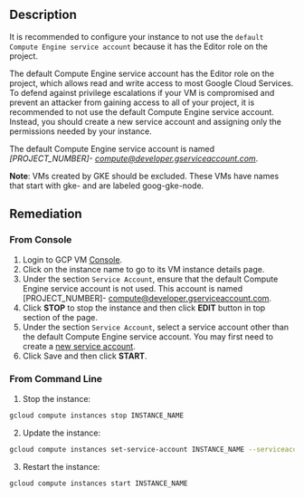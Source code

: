 ## Description

It is recommended to configure your instance to not use the `default Compute Engine service account` because it has the Editor role on the project.

The default Compute Engine service account has the Editor role on the project, which allows read and write access to most Google Cloud Services. To defend against privilege escalations if your VM is compromised and prevent an attacker from gaining access to all of your project, it is recommended to not use the default Compute Engine service account. Instead, you should create a new service account and assigning only the permissions
needed by your instance.

The default Compute Engine service account is named *[PROJECT_NUMBER]- compute@developer.gserviceaccount.com*.

**Note**: VMs created by GKE should be excluded. These VMs have names that start with gke- and are labeled goog-gke-node.

## Remediation

### From Console

1. Login to GCP VM [Console](https://console.cloud.google.com/compute/instances).
2. Click on the instance name to go to its VM instance details page.
3. Under the section `Service Account`, ensure that the default Compute Engine service account is not used. This account is named [PROJECT_NUMBER]-
compute@developer.gserviceaccount.com.
4. Click **STOP** to stop the instance and then click **EDIT** button in top section of the page.
5. Under the section `Service Account`, select a service account other than the default
Compute Engine service account. You may first need to create a [new service account](https://cloud.google.com/compute/docs/access/create-enable-service-accounts-for-instances).
6. Click Save and then click **START**.

### From Command Line

1. Stop the instance:

```bash
gcloud compute instances stop INSTANCE_NAME
```

2. Update the instance:

```bash
gcloud compute instances set-service-account INSTANCE_NAME --serviceaccount=SERVICE_ACCOUNT
```

3. Restart the instance:

```bash
gcloud compute instances start INSTANCE_NAME
```
